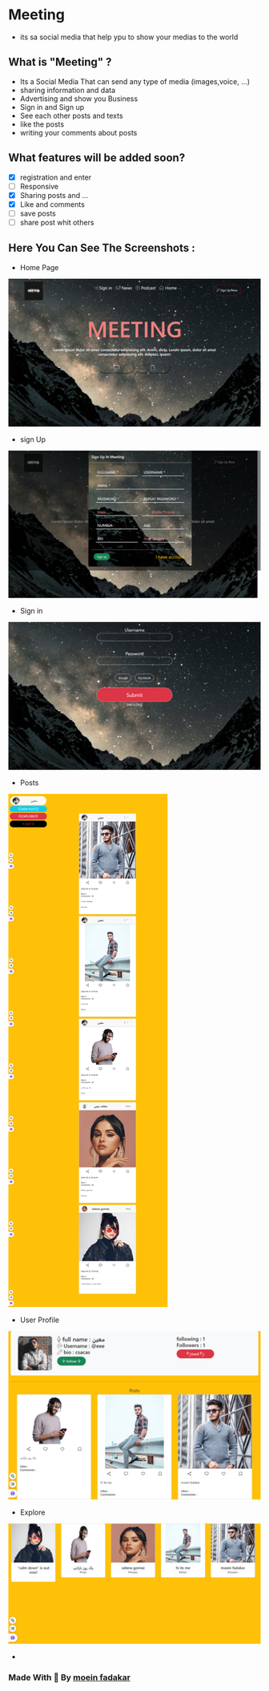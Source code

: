 # Meeting 

* its sa social media that help ypu to show your medias to the world


## What is "Meeting" ?

* Its a Social Media That can send any type of media (images,voice, ...)
* sharing information and data 
* Advertising and show you Business
* Sign in and Sign up 
* See each other posts and texts
* like the posts 
* writing your comments about posts

## What features will be added soon?

* [x] registration and enter
* [ ]  Responsive
* [X]  Sharing posts and ...
* [X] Like and comments 
* [ ] save posts
* [ ] share post whit others

## Here You Can See The Screenshots :

* Home Page 

![home](/ScreenShots/home.png)

* sign Up 

![signUp](/ScreenShots/signup.png)

* Sign in 

![SignIn](/ScreenShots/signin.png)

* Posts

![Posts](/ScreenShots/posts.png)

* User Profile

![UserProfile](/ScreenShots/prof.png)

* Explore

![explore](/ScreenShots/explore.png)

* 

### Made With 💖 By  [moein fadakar](https://github.com/moeinfadakar/Meeting)
